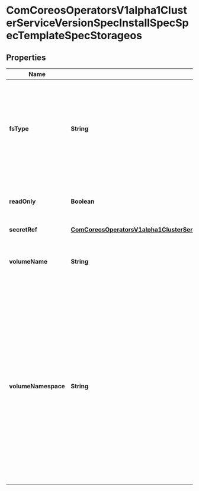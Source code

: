 
# ComCoreosOperatorsV1alpha1ClusterServiceVersionSpecInstallSpecSpecTemplateSpecStorageos

## Properties
Name | Type | Description | Notes
------------ | ------------- | ------------- | -------------
**fsType** | **String** | Filesystem type to mount. Must be a filesystem type supported by the host operating system. Ex. \&quot;ext4\&quot;, \&quot;xfs\&quot;, \&quot;ntfs\&quot;. Implicitly inferred to be \&quot;ext4\&quot; if unspecified. |  [optional]
**readOnly** | **Boolean** | Defaults to false (read/write). ReadOnly here will force the ReadOnly setting in VolumeMounts. |  [optional]
**secretRef** | [**ComCoreosOperatorsV1alpha1ClusterServiceVersionSpecInstallSpecSpecTemplateSpecStorageosSecretRef**](ComCoreosOperatorsV1alpha1ClusterServiceVersionSpecInstallSpecSpecTemplateSpecStorageosSecretRef.md) |  |  [optional]
**volumeName** | **String** | VolumeName is the human-readable name of the StorageOS volume.  Volume names are only unique within a namespace. |  [optional]
**volumeNamespace** | **String** | VolumeNamespace specifies the scope of the volume within StorageOS.  If no namespace is specified then the Pod&#39;s namespace will be used.  This allows the Kubernetes name scoping to be mirrored within StorageOS for tighter integration. Set VolumeName to any name to override the default behaviour. Set to \&quot;default\&quot; if you are not using namespaces within StorageOS. Namespaces that do not pre-exist within StorageOS will be created. |  [optional]



